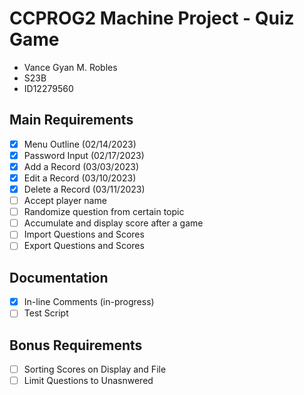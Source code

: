 # CCPROG2 Machine Project - Quiz Game
- Vance Gyan M. Robles
- S23B
- ID12279560

## Main Requirements
- [x] Menu Outline (02/14/2023)
- [x] Password Input (02/17/2023)
- [x] Add a Record (03/03/2023)
- [x] Edit a Record (03/10/2023)
- [x] Delete a Record (03/11/2023)
- [ ] Accept player name
- [ ] Randomize question from certain topic
- [ ] Accumulate and display score after a game
- [ ] Import Questions and Scores
- [ ] Export Questions and Scores

## Documentation
- [x] In-line Comments (in-progress)
- [ ] Test Script

## Bonus Requirements
- [ ] Sorting Scores on Display and File
- [ ] Limit Questions to Unasnwered
